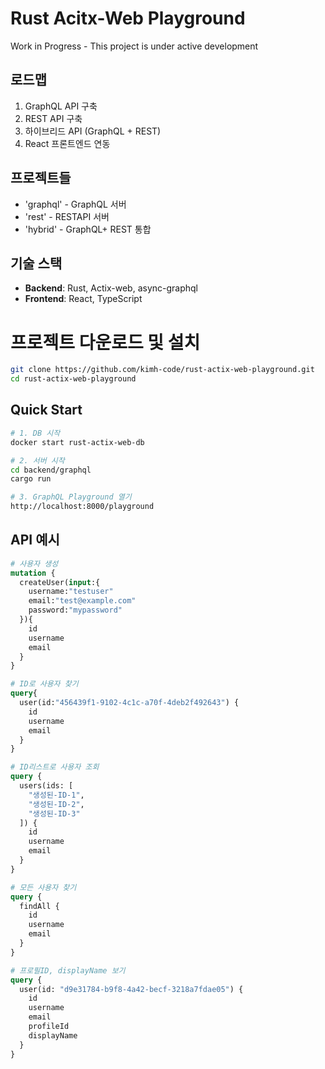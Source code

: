 # Rust Acitx-Web Playground
Work in Progress - This project is under active development

## 로드맵
1. GraphQL API 구축
2. REST API 구축
3. 하이브리드 API (GraphQL + REST)
4. React 프론트엔드 연동

## 프로젝트들
- 'graphql' - GraphQL 서버
- 'rest' - RESTAPI 서버
- 'hybrid' - GraphQL+ REST 통합

## 기술 스택
- **Backend**: Rust, Actix-web, async-graphql
- **Frontend**: React, TypeScript

# 프로젝트 다운로드 및 설치
```bash
git clone https://github.com/kimh-code/rust-actix-web-playground.git
cd rust-actix-web-playground
```

## Quick Start
```bash
# 1. DB 시작 
docker start rust-actix-web-db

# 2. 서버 시작
cd backend/graphql
cargo run

# 3. GraphQL Playground 열기
http://localhost:8000/playground
```

## API 예시
```graphql
# 사용자 생성
mutation {
  createUser(input:{
    username:"testuser"
    email:"test@example.com"
    password:"mypassword"
  }){
    id
    username
    email
  }
}

# ID로 사용자 찾기
query{
  user(id:"456439f1-9102-4c1c-a70f-4deb2f492643") {
    id
    username
    email
  }
}

# ID리스트로 사용자 조회
query {
  users(ids: [
    "생성된-ID-1",
    "생성된-ID-2",
    "생성된-ID-3"
  ]) {
    id
    username
    email
  }
}

# 모든 사용자 찾기
query {
  findAll {
    id
    username
    email
  }
}

# 프로필ID, displayName 보기
query {
  user(id: "d9e31784-b9f8-4a42-becf-3218a7fdae05") {
    id
    username
    email
    profileId
    displayName
  }
}
```